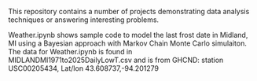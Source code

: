 This repository contains a number of projects demonstrating data analysis techniques or answering interesting problems.

Weather.ipynb shows sample code to model the last frost date in Midland, MI using a Bayesian approach with Markov Chain Monte Carlo simulaiton.
The data for Weather.ipynb is found in MIDLANDMI1971to2025DailyLowT.csv and is from GHCND: station USC00205434, Lat/lon 43.608737,-94.201279
